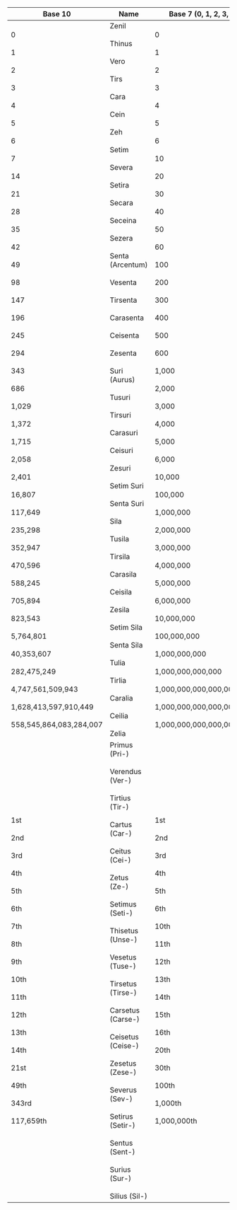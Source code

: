 
| Base 10                                                                                                                                                                                                                                                                                                                                                                                                                                                                                                                                     | Name                                                                                                                                                                                                                                                                                                                                                                                                                                                                                                                                                                                                       | Base 7 (0, 1, 2, 3, 4, 5, 6)                                                                                                                                                                                                                                                                                                                                                                                                                                                                                                                                                                 |
| ------------------------------------------------------------------------------------------------------------------------------------------------------------------------------------------------------------------------------------------------------------------------------------------------------------------------------------------------------------------------------------------------------------------------------------------------------------------------------------------------------------------------------------------- | ---------------------------------------------------------------------------------------------------------------------------------------------------------------------------------------------------------------------------------------------------------------------------------------------------------------------------------------------------------------------------------------------------------------------------------------------------------------------------------------------------------------------------------------------------------------------------------------------------------- | -------------------------------------------------------------------------------------------------------------------------------------------------------------------------------------------------------------------------------------------------------------------------------------------------------------------------------------------------------------------------------------------------------------------------------------------------------------------------------------------------------------------------------------------------------------------------------------------- |
| 0<br><br>1<br><br>2<br><br>3<br><br>4<br><br>5<br><br>6<br><br>7<br><br>14<br><br>21<br><br>28<br><br>35<br><br>42<br><br>49<br><br>98<br><br>147<br><br>196<br><br>245<br><br>294<br><br>343<br><br>686<br><br>1,029<br><br>1,372<br><br>1,715<br><br>2,058<br><br>2,401<br><br>16,807<br><br>117,649<br><br>235,298<br><br>352,947<br><br>470,596<br><br>588,245<br><br>705,894<br><br>823,543<br><br>5,764,801<br><br>40,353,607<br><br>282,475,249<br><br>4,747,561,509,943<br><br>1,628,413,597,910,449<br><br>558,545,864,083,284,007 | Zenil<br><br>Thinus<br><br>Vero<br><br>Tirs<br><br>Cara<br><br>Cein<br><br>Zeh<br><br>Setim<br><br>Severa<br><br>Setira<br><br>Secara<br><br>Seceina<br><br>Sezera<br><br>Senta (Arcentum)<br><br>Vesenta<br><br>Tirsenta<br><br>Carasenta<br><br>Ceisenta<br><br>Zesenta<br><br>Suri (Aurus)<br><br>Tusuri<br><br>Tirsuri<br><br>Carasuri<br><br>Ceisuri<br><br>Zesuri<br><br>Setim Suri<br><br>Senta Suri<br><br>Sila<br><br>Tusila<br><br>Tirsila<br><br>Carasila<br><br>Ceisila<br><br>Zesila<br><br>Setim Sila<br><br>Senta Sila<br><br>Tulia<br><br>Tirlia<br><br>Caralia<br><br>Ceilia<br><br>Zelia | 0<br><br>1<br><br>2<br><br>3<br><br>4<br><br>5<br><br>6<br><br>10<br><br>20<br><br>30<br><br>40<br><br>50<br><br>60<br><br>100<br><br>200<br><br>300<br><br>400<br><br>500<br><br>600<br><br>1,000<br><br>2,000<br><br>3,000<br><br>4,000<br><br>5,000<br><br>6,000<br><br>10,000<br><br>100,000<br><br>1,000,000<br><br>2,000,000<br><br>3,000,000<br><br>4,000,000<br><br>5,000,000<br><br>6,000,000<br><br>10,000,000<br><br>100,000,000<br><br>1,000,000,000<br><br>1,000,000,000,000<br><br>1,000,000,000,000,000<br><br>1,000,000,000,000,000,000<br><br>1,000,000,000,000,000,000,000 |
| 1st<br><br>2nd<br><br>3rd<br><br>4th<br><br>5th<br><br>6th<br><br>7th<br><br>8th<br><br>9th<br><br>10th<br><br>11th<br><br>12th<br><br>13th<br><br>14th<br><br>21st<br><br>49th<br><br>343rd<br><br>117,659th                                                                                                                                                                                                                                                                                                                               | Primus (Pri-)<br><br>Verendus (Ver-)<br><br>Tirtius (Tir-)<br><br>Cartus (Car-)<br><br>Ceitus (Cei-)<br><br>Zetus (Ze-)<br><br>Setimus (Seti-)<br><br>Thisetus (Unse-)<br><br>Vesetus (Tuse-)<br><br>Tirsetus (Tirse-)<br><br>Carsetus (Carse-)<br><br>Ceisetus (Ceise-)<br><br>Zesetus (Zese-)<br><br>Severus (Sev-)<br><br>Setirus (Setir-)<br><br>Sentus (Sent-)<br><br>Surius (Sur-)<br><br>Silius (Sil-)                                                                                                                                                                                              | 1st<br><br>2nd<br><br>3rd<br><br>4th<br><br>5th<br><br>6th<br><br>10th<br><br>11th<br><br>12th<br><br>13th<br><br>14th<br><br>15th<br><br>16th<br><br>20th<br><br>30th<br><br>100th<br><br>1,000th<br><br>1,000,000th                                                                                                                                                                                                                                                                                                                                                                        |
